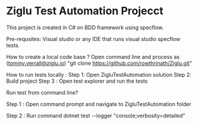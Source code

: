 # Ziglu Test Automation Projecct

This project is created in C# on BDD framework using specflow.



Pre-requsites: Visual studio or any IDE that runs visual studio specflow tests.




How to create a local code base ? Open command line and process as (tommy.verrall@ziglu.io) "git clone https://github.com/rowthrinath/Ziglu.git"  




How to run tests locally : 
Step 1: Open ZigluTestAutomation solution 
Step 2: Build project
Step 3 : Open test explorer and run the tests






Run test from command line?

Step 1 : Open command prompt and navigate to ZigluTestAutomation folder 

Step 2 : Run command dotnet test --logger "console;verbosity=detailed"



